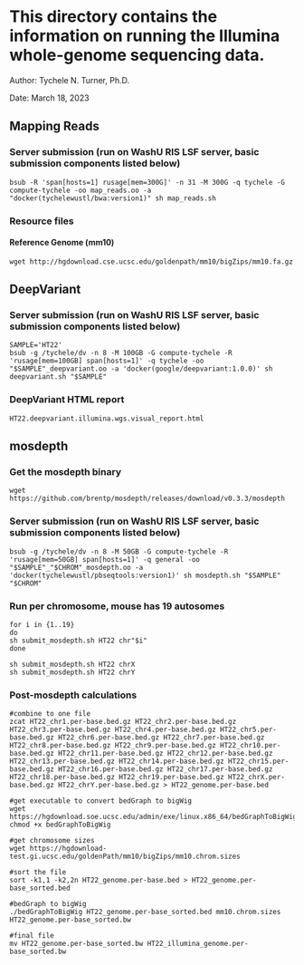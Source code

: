 # This directory contains the information on running the Illumina whole-genome sequencing data.

Author: Tychele N. Turner, Ph.D.

Date: March 18, 2023

## Mapping Reads
### Server submission (run on WashU RIS LSF server, basic submission components listed below)
```
bsub -R 'span[hosts=1] rusage[mem=300G]' -n 31 -M 300G -q tychele -G compute-tychele -oo map_reads.oo -a "docker(tychelewustl/bwa:version1)" sh map_reads.sh
```

### Resource files

#### Reference Genome (mm10)
```
wget http://hgdownload.cse.ucsc.edu/goldenpath/mm10/bigZips/mm10.fa.gz
```

## DeepVariant
### Server submission (run on WashU RIS LSF server, basic submission components listed below)
```
SAMPLE='HT22'
bsub -g /tychele/dv -n 8 -M 100GB -G compute-tychele -R 'rusage[mem=100GB] span[hosts=1]' -q tychele -oo "$SAMPLE"_deepvariant.oo -a 'docker(google/deepvariant:1.0.0)' sh deepvariant.sh "$SAMPLE"
```

### DeepVariant HTML report
`HT22.deepvariant.illumina.wgs.visual_report.html`

## mosdepth
### Get the mosdepth binary
```
wget https://github.com/brentp/mosdepth/releases/download/v0.3.3/mosdepth
```

### Server submission (run on WashU RIS LSF server, basic submission components listed below)
```
bsub -g /tychele/dv -n 8 -M 50GB -G compute-tychele -R 'rusage[mem=50GB] span[hosts=1]' -q general -oo "$SAMPLE"_"$CHROM"_mosdepth.oo -a 'docker(tychelewustl/pbseqtools:version1)' sh mosdepth.sh "$SAMPLE" "$CHROM"
```

### Run per chromosome, mouse has 19 autosomes
```
for i in {1..19}
do
sh submit_mosdepth.sh HT22 chr"$i"
done

sh submit_mosdepth.sh HT22 chrX
sh submit_mosdepth.sh HT22 chrY
```

### Post-mosdepth calculations
```
#combine to one file
zcat HT22_chr1.per-base.bed.gz HT22_chr2.per-base.bed.gz HT22_chr3.per-base.bed.gz HT22_chr4.per-base.bed.gz HT22_chr5.per-base.bed.gz HT22_chr6.per-base.bed.gz HT22_chr7.per-base.bed.gz HT22_chr8.per-base.bed.gz HT22_chr9.per-base.bed.gz HT22_chr10.per-base.bed.gz HT22_chr11.per-base.bed.gz HT22_chr12.per-base.bed.gz HT22_chr13.per-base.bed.gz HT22_chr14.per-base.bed.gz HT22_chr15.per-base.bed.gz HT22_chr16.per-base.bed.gz HT22_chr17.per-base.bed.gz HT22_chr18.per-base.bed.gz HT22_chr19.per-base.bed.gz HT22_chrX.per-base.bed.gz HT22_chrY.per-base.bed.gz > HT22_genome.per-base.bed

#get executable to convert bedGraph to bigWig
wget https://hgdownload.soe.ucsc.edu/admin/exe/linux.x86_64/bedGraphToBigWig
chmod +x bedGraphToBigWig

#get chromosome sizes
wget https://hgdownload-test.gi.ucsc.edu/goldenPath/mm10/bigZips/mm10.chrom.sizes

#sort the file
sort -k1,1 -k2,2n HT22_genome.per-base.bed > HT22_genome.per-base_sorted.bed

#bedGraph to bigWig
./bedGraphToBigWig HT22_genome.per-base_sorted.bed mm10.chrom.sizes HT22_genome.per-base_sorted.bw

#final file
mv HT22_genome.per-base_sorted.bw HT22_illumina_genome.per-base_sorted.bw
```

